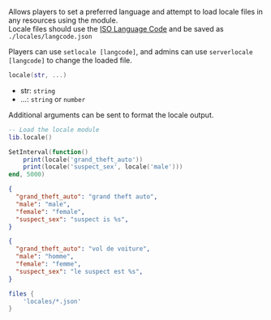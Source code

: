Allows players to set a preferred language and attempt to load locale files in any resources using the module.  
Locale files should use the [ISO Language Code](http://www.lingoes.net/en/translator/langcode.htm) and be saved as `./locales/langcode.json`

Players can use `setlocale [langcode]`, and admins can use `serverlocale [langcode]` to change the loaded file.

```lua
locale(str, ...)
```

* str: `string`
* ...: `string` or `number`

Additional arguments can be sent to format the locale output.

```lua
-- Load the locale module
lib.locale()

SetInterval(function()
	print(locale('grand_theft_auto'))
	print(locale('suspect_sex', locale('male')))
end, 5000)
```

```json title="locales/en-US.json"
{
  "grand_theft_auto": "grand theft auto",
  "male": "male",
  "female": "female",
  "suspect_sex": "suspect is %s",
}
```

```json title="locales/fr-FR.json"
{
  "grand_theft_auto": "vol de voiture",
  "male": "homme",
  "female": "femme",
  "suspect_sex": "le suspect est %s",
}
```

```lua title="fxmanifest.lua"
files {
	'locales/*.json'
}
```
